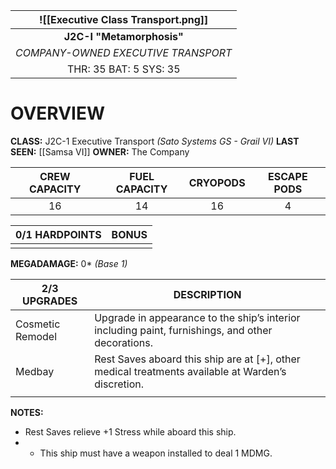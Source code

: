 

| ![[Executive Class Transport.png]] |
| :----------------------------------: |
|      **J2C-I "Metamorphosis"**       |
| *COMPANY-OWNED EXECUTIVE TRANSPORT*  |
|        THR: 35 BAT: 5 SYS: 35        |

# **OVERVIEW**
**CLASS:** J2C-1 Executive Transport *(Sato Systems GS - Grail VI)*
**LAST SEEN:** [[Samsa VI]]
**OWNER:** The Company

| **CREW CAPACITY** | **FUEL CAPACITY** | **CRYOPODS** | **ESCAPE PODS** |
| :---------------: | :---------------: | :----------: | :-------------: |
|        16         |        14         |      16      |        4        |

| **0/1 HARDPOINTS** | **BONUS** |
| ------------------ | --------: |
|                    |           |
**MEGADAMAGE:** 0* *(Base 1)*

| **2/3 UPGRADES** | **DESCRIPTION**                                                                                    |
| ---------------- | -------------------------------------------------------------------------------------------------- |
| Cosmetic Remodel | Upgrade in appearance to the ship’s interior including paint, furnishings, and other decorations.  |
| Medbay           | Rest Saves aboard this ship are at [+], other medical treatments available at Warden’s discretion. |
|                  |                                                                                                    |

**NOTES:**
- Rest Saves relieve +1 Stress while aboard this ship.
- * This ship must have a weapon installed to deal 1 MDMG.

